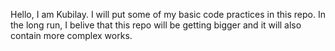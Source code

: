 Hello, I am Kubilay. I will put some of my basic code practices in this repo. In the long run, I belive that this repo will be getting bigger and it will also contain more complex works.
